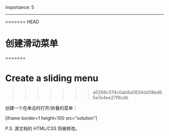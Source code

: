 importance: 5

---

<<<<<<< HEAD
# 创建滑动菜单
=======
# Create a sliding menu
>>>>>>> a0266c574c0ab8a0834dd38ed65e7e4ee27f9cdb

创建一个在单击时打开/折叠的菜单：

[iframe border=1 height=100 src="solution"]

P.S. 源文档的 HTML/CSS 将被修改。
